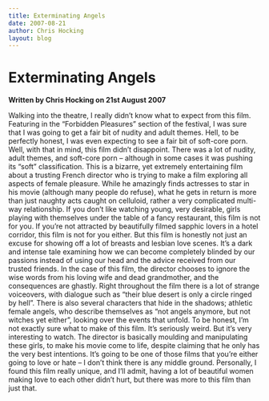 ```yaml
---
title: Exterminating Angels
date: 2007-08-21
author: Chris Hocking
layout: blog
---
```

# Exterminating Angels

**Written by Chris Hocking on 21st August 2007**

Walking into the theatre, I really didn’t know what to expect from this film. Featuring in the “Forbidden Pleasures” section of the festival, I was sure that I was going to get a fair bit of nudity and adult themes. Hell, to be perfectly honest, I was even expecting to see a fair bit of soft-core porn. Well, with that in mind, this film didn’t disappoint. There was a lot of nudity, adult themes, and soft-core porn – although in some cases it was pushing its “soft” classification. This is a bizarre, yet extremely entertaining film about a trusting French director who is trying to make a film exploring all aspects of female pleasure. While he amazingly finds actresses to star in his movie (although many people do refuse), what he gets in return is more than just naughty acts caught on celluloid, rather a very complicated multi-way relationship. If you don’t like watching young, very desirable, girls playing with themselves under the table of a fancy restaurant, this film is not for you. If you’re not attracted by beautifully filmed sapphic lovers in a hotel corridor, this film is not for you either. But this film is honestly not just an excuse for showing off a lot of breasts and lesbian love scenes. It’s a dark and intense tale examining how we can become completely blinded by our passions instead of using our head and the advice received from our trusted friends. In the case of this film, the director chooses to ignore the wise words from his loving wife and dead grandmother, and the consequences are ghastly. Right throughout the film there is a lot of strange voiceovers, with dialogue such as “their blue desert is only a circle ringed by hell”. There is also several characters that hide in the shadows; athletic female angels, who describe themselves as “not angels anymore, but not witches yet either”, looking over the events that unfold. To be honest, I’m not exactly sure what to make of this film. It’s seriously weird. But it’s very interesting to watch. The director is basically moulding and manipulating these girls, to make his movie come to life, despite claiming that he only has the very best intentions. It’s going to be one of those films that you’re either going to love or hate – I don’t think there is any middle ground. Personally, I found this film really unique, and I’ll admit, having a lot of beautiful women making love to each other didn’t hurt, but there was more to this film than just that.